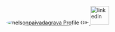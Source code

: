 <a href="https://github.com/DavidsDvm">
    <img src="./assets/Comp 1.gif" alt="nelsonpaivadagrava Profile GIF" style="border-radius: 50%;">
</a>

<img width="50" height="50" src="https://img.icons8.com/ios-filled/50/000000/linkedin.png" alt="linkedin"/>
